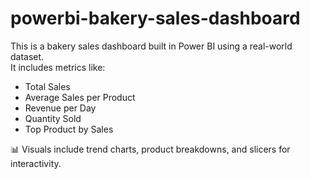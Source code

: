 # powerbi-bakery-sales-dashboard
This is a bakery sales dashboard built in Power BI using a real-world dataset.  
It includes metrics like:

- Total Sales
- Average Sales per Product
- Revenue per Day
- Quantity Sold
- Top Product by Sales

📊 Visuals include trend charts, product breakdowns, and slicers for interactivity.
